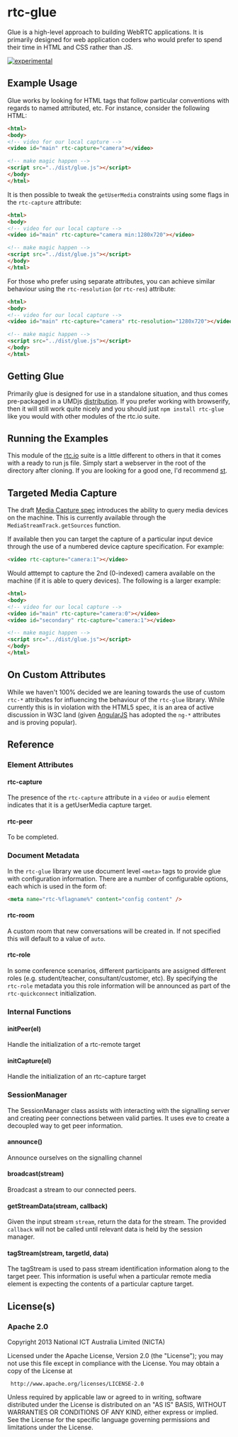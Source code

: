 # rtc-glue

Glue is a high-level approach to building WebRTC applications. It is
primarily designed for web application coders who would prefer to spend
their time in HTML and CSS rather than JS.

[![experimental](http://hughsk.github.io/stability-badges/dist/experimental.svg)](http://github.com/hughsk/stability-badges)

## Example Usage

Glue works by looking for HTML tags that follow particular conventions
with regards to named attributed, etc.  For instance, consider the
following HTML:

```html
<html>
<body>
<!-- video for our local capture -->
<video id="main" rtc-capture="camera"></video>

<!-- make magic happen -->
<script src="../dist/glue.js"></script>
</body>
</html>
```

It is then possible to tweak the `getUserMedia` constraints using some
flags in the `rtc-capture` attribute:

```html
<html>
<body>
<!-- video for our local capture -->
<video id="main" rtc-capture="camera min:1280x720"></video>

<!-- make magic happen -->
<script src="../dist/glue.js"></script>
</body>
</html>
```

For those who prefer using separate attributes, you can achieve similar
behaviour using the `rtc-resolution` (or `rtc-res`) attribute:

```html
<html>
<body>
<!-- video for our local capture -->
<video id="main" rtc-capture="camera" rtc-resolution="1280x720"></video>

<!-- make magic happen -->
<script src="../dist/glue.js"></script>
</body>
</html>
```

## Getting Glue

Primarily glue is designed for use in a standalone situation, and thus
comes pre-packaged in a UMDjs
[distribution](https://github.com/rtc-io/rtc-glue/tree/master/dist). If
you prefer working with browserify, then it will still work quite nicely
and you should just `npm install rtc-glue` like you would with other
modules of the rtc.io suite.

## Running the Examples

This module of the [rtc.io](https://rtc.io/) suite is a little different
to others in that it comes with a ready to run js file.  Simply start
a webserver in the root of the directory after cloning.  If you are looking
for a good one, I'd recommend [st](https://github.com/isaacs/st).

## Targeted Media Capture

The draft
[Media Capture spec](http://dev.w3.org/2011/webrtc/editor/getusermedia.html)
introduces the ability to query media devices on the machine.  This is
currently available through the `MediaStreamTrack.getSources` function.

If available then you can target the capture of a particular input device
through the use of a numbered device capture specification.  For example:

```html
<video rtc-capture="camera:1"></video>
```

Would atttempt to capture the 2nd (0-indexed) camera available on the
machine (if it is able to query devices).  The following is a larger
example:

```html
<html>
<body>
<!-- video for our local capture -->
<video id="main" rtc-capture="camera:0"></video>
<video id="secondary" rtc-capture="camera:1"></video>

<!-- make magic happen -->
<script src="../dist/glue.js"></script>
</body>
</html>
```

## On Custom Attributes

While we haven't 100% decided we are leaning towards the use of custom
`rtc-*` attributes for influencing the behaviour of the `rtc-glue` library.
While currently this is in violation with the HTML5 spec, it is an area
of active discussion in W3C land (given [AngularJS](http://angularjs.org/)
has adopted the `ng-*` attributes and is proving popular).

## Reference

### Element Attributes

#### rtc-capture

The presence of the `rtc-capture` attribute in a `video` or `audio` element
indicates that it is a getUserMedia capture target.

#### rtc-peer

To be completed.

### Document Metadata

In the `rtc-glue` library we use document level `<meta>` tags to provide
glue with configuration information.  There are a number of configurable
options, each which is used in the form of:

```html
<meta name="rtc-%flagname%" content="config content" />
```

#### rtc-room

A custom room that new conversations will be created in.  If not specified
this will default to a value of `auto`.

#### rtc-role

In some conference scenarios, different participants are assigned different
roles (e.g. student/teacher, consultant/customer, etc).  By specifying the
`rtc-role` metadata you this role information will be announced as part
of the `rtc-quickconnect` initialization.

### Internal Functions

#### initPeer(el)

Handle the initialization of a rtc-remote target

#### initCapture(el)

Handle the initialization of an rtc-capture target

### SessionManager

The SessionManager class assists with interacting with the signalling
server and creating peer connections between valid parties.  It uses
eve to create a decoupled way to get peer information.

#### announce()

Announce ourselves on the signalling channel

#### broadcast(stream)

Broadcast a stream to our connected peers.

#### getStreamData(stream, callback)

Given the input stream `stream`, return the data for the stream.  The
provided `callback` will not be called until relevant data is held by
the session manager.

#### tagStream(stream, targetId, data)

The tagStream is used to pass stream identification information along to the
target peer.  This information is useful when a particular remote media
element is expecting the contents of a particular capture target.

## License(s)

### Apache 2.0

Copyright 2013 National ICT Australia Limited (NICTA)

   Licensed under the Apache License, Version 2.0 (the "License");
   you may not use this file except in compliance with the License.
   You may obtain a copy of the License at

     http://www.apache.org/licenses/LICENSE-2.0

   Unless required by applicable law or agreed to in writing, software
   distributed under the License is distributed on an "AS IS" BASIS,
   WITHOUT WARRANTIES OR CONDITIONS OF ANY KIND, either express or implied.
   See the License for the specific language governing permissions and
   limitations under the License.
